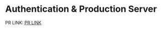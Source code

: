 # Authentication & Production Server
PR LINK: [PR LINK](https://github.com/RaghadAbdulhadi/drf-auth/pull/1)
